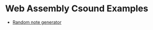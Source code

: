 Web Assembly Csound Examples
===============

* [Random note generator](https://github.com/csound/csound/blob/develop/emscripten/wasm/RandomGenerator.html)
